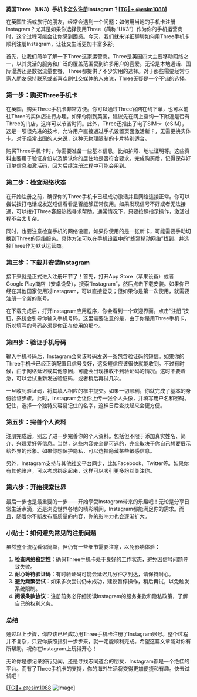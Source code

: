 **英国Three（UK3）手机卡怎么注册Instagram？[[TG💪+ @esim1088](https://t.me/s/esim1088)]**

在英国生活或旅行的朋友，经常会遇到一个问题：如何用当地的手机卡注册Instagram？尤其是如果你选择使用Three（简称“UK3”）作为你的手机运营商时，这个过程可能会让你感到困惑。今天，我们就来详细聊聊如何用Three手机卡顺利注册Instagram，让社交生活更加丰富多彩。

首先，让我们简单了解一下Three这家运营商。Three是英国四大主要移动网络之一，以其灵活的服务和广泛的覆盖范围受到许多用户的喜爱。无论是本地通话、国际漫游还是数据流量套餐，Three都提供了不少实用的选择。对于那些需要经常与家人朋友保持联系或者喜欢刷社交媒体的人来说，Three无疑是一个不错的选择。

### **第一步：购买Three手机卡**

在英国，购买Three手机卡非常方便。你可以通过Three官网在线下单，也可以前往Three的实体店进行办理。如果你刚到英国，建议先在网上查询一下附近是否有Three的门店，这样可以节省时间。此外，Three还推出了电子SIM卡（eSIM），这是一项很先进的技术，允许用户直接通过手机设置页面激活新卡，无需更换实体卡。对于经常出国的人来说，这种无物理限制的卡片特别适合。

购买Three手机卡时，你需要准备一些基本信息，比如护照、地址证明等。这些资料主要用于验证身份以及确认你的居住地是否符合要求。完成购买后，记得保存好订单信息和激活码，因为后续注册过程中可能会用到。

### **第二步：检查网络状态**

在开始注册之前，确保你的Three手机卡已经成功激活并且网络连接正常。你可以尝试拨打电话或发送短信看看是否能够正常使用。如果发现信号不好或者无法接通，可以拨打Three客服热线寻求帮助。通常情况下，只要按照指示操作，激活过程不会太复杂。

同时，也要注意检查手机的网络设置。如果你使用的是一张新卡，可能需要手动切换到Three的网络服务。具体方法可以在手机设置中的“蜂窝移动网络”找到，并选择Three作为默认运营商。

### **第三步：下载并安装Instagram**

接下来就是正式进入注册环节了！首先，打开App Store（苹果设备）或者Google Play商店（安卓设备），搜索“Instagram”，然后点击下载安装。如果你已经在其他国家使用过Instagram，可以直接登录；但如果你是第一次使用，就需要注册一个新的账号。

在下载完成后，打开Instagram应用程序，你会看到一个欢迎界面。点击“注册”按钮，系统会引导你输入手机号码。这里需要注意的是，由于你是用Three手机卡，所以填写的号码必须是你正在使用的那个。

### **第四步：验证手机号码**

输入手机号码后，Instagram会向该号码发送一条包含验证码的短信。如果你的Three手机卡已经正确配置且信号良好，这条短信应该很快就能收到。不过有时候，由于网络延迟或其他原因，可能会出现接收不到验证码的情况。这时不要着急，可以尝试重新发送验证码，或者稍后再试几次。

一旦收到验证码，将其填入相应的框中提交。如果一切顺利，你就完成了基本的身份验证步骤。此时，Instagram会让你上传一张个人头像，并填写用户名和密码。记住，选择一个独特又容易记住的名字，这样日后查找起来会更方便。

### **第五步：完善个人资料**

注册完成后，别忘了进一步完善你的个人资料。包括但不限于添加真实姓名、简介、兴趣爱好等信息。当然，这些内容完全是可选的，完全取决于你自己想要展示给外界的形象。如果你想保护隐私，可以选择隐藏某些敏感信息。

另外，Instagram支持与其他社交平台同步，比如Facebook、Twitter等。如果你有其他账户，可以考虑绑定起来，这样可以吸引更多粉丝关注你。

### **第六步：开始探索世界**

最后一步也是最重要的一步——开始享受Instagram带来的乐趣吧！无论是分享日常生活点滴，还是浏览世界各地的精彩瞬间，Instagram都能满足你的需求。而且，随着你不断发布高质量的内容，你的影响力也会逐渐扩大。

### **小贴士：如何避免常见的注册问题**

虽然整个流程看似简单，但仍有一些细节需要注意，以免影响体验：

1. **检查网络稳定性**：确保Three手机卡处于良好的工作状态，避免因信号问题导致失败。
2. **耐心等待验证码**：有时验证码可能会延迟几分钟才到达，请保持耐心。
3. **避免频繁尝试**：如果多次尝试仍未成功，建议暂停操作，稍后再试，以免触发系统限制。
4. **阅读条款协议**：注册前务必仔细阅读Instagram的服务条款和隐私政策，了解自己的权利义务。

### **总结**

通过以上步骤，你应该已经成功用Three手机卡注册了Instagram账号。整个过程并不复杂，只要你按照指引一步步来，就一定能顺利完成。希望这篇文章能对你有所帮助，祝你在Instagram上玩得开心！

无论你是想记录旅行见闻，还是寻找志同道合的朋友，Instagram都是一个绝佳的平台。而有了Three手机卡的支持，你的海外生活将变得更加便捷和有趣。快去试试吧！

[[TG💪+ @esim1088](https://t.me/s/esim1088) ![Image](https://i.postimg.cc/4NQfJmqS/Snipaste-2025-05-13-00-14-12.png)]